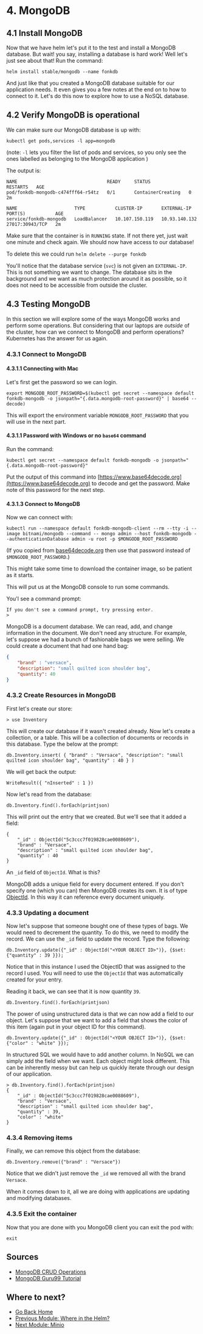 # 4. MongoDB

## 4.1 Install MongoDB

Now that we have helm let's put it to the test and install a MongoDB database.  But wait! you say, installing a database is hard work!  Well let's just see about that!  Run the command:

```
helm install stable/mongodb --name fonkdb
```

And just like that you created a MongoDB database suitable for our application needs. It even gives you a few notes at the end on to how to connect to it.  Let's do this now to explore how to use a NoSQL database.

## 4.2 Verify MongoDB is operational

We can make sure our MongoDB database is up with:

```
kubectl get pods,services -l app=mongodb
```

(note: `-l` lets you filter the list of pods and services, so you only see the ones labelled as belonging to the MongoDB application )

The output is:

```
NAME                                 READY     STATUS              RESTARTS   AGE
pod/fonkdb-mongodb-c474fff64-r54tz   0/1       ContainerCreating   0          2m

NAME                     TYPE           CLUSTER-IP       EXTERNAL-IP     PORT(S)           AGE
service/fonkdb-mongodb   LoadBalancer   10.107.150.119   10.93.140.132   27017:30943/TCP   2m
```

Make sure that the container is in `RUNNING` state.  If not there yet, just wait one minute and check again.  We should now have access to our database!  

To delete this we could run `helm delete --purge fonkdb`

You'll notice that the database service (`svc`) is not given an `EXTERNAL-IP`.  This is not something we want to change.  The database sits in the background and we want as much protection around it as possible, so it does not need to be accessible from outside the cluster.

## 4.3 Testing MongoDB

In this section we will explore some of the ways MongoDB works and perform some operations.  But considering that our laptops are *outside* of the cluster, how can we connect to MongoDB and perform operations?  Kubernetes has the answer for us again.


### 4.3.1 Connect to MongoDB


#### 4.3.1.1 Connecting with Mac

Let's first get the password so we can login.  

```
export MONGODB_ROOT_PASSWORD=$(kubectl get secret --namespace default fonkdb-mongodb -o jsonpath="{.data.mongodb-root-password}" | base64 --decode)
```
This will export the environment variable `MONGODB_ROOT_PASSWORD` that you will use in the next part. 

#### 4.3.1.1 Password with Windows or no `base64` command

Run the command:

```
kubectl get secret --namespace default fonkdb-mongodb -o jsonpath="{.data.mongodb-root-password}"
```

Put the output of this command into [https://www.base64decode.org](https://www.base64decode.org) to decode and get the password.  Make note of this password for the next step. 

#### 4.3.1.3 Connect to MongoDB

Now we can connect with:

```
kubectl run --namespace default fonkdb-mongodb-client --rm --tty -i --image bitnami/mongodb --command -- mongo admin --host fonkdb-mongodb --authenticationDatabase admin -u root -p $MONGODB_ROOT_PASSWORD
```

(If you copied from [base64decode.org](https://www.base64decode.org) then use that password instead of `$MONGODB_ROOT_PASSWORD`.)

This might take some time to download the container image, so be patient as it starts.  

This will put us at the MongoDB console to run some commands. 


You'l see a command prompt:

```
If you don't see a command prompt, try pressing enter.
>
```

MongoDB is a document database.  We can read, add, and change information in the document.  We don't need any structure.  For example, let's suppose we had a bunch of fashionable bags we were selling.  We could create a document that had one hand bag:

```json
{
	"brand" : "versace",
	"description": "small quilted icon shoulder bag",
	"quantity": 40
}
```
### 4.3.2 Create Resources in MongoDB

First let's create our store:

```
> use Inventory
```

This will create our database if it wasn't created already.  Now let's create a collection, or a table.  This will be a collection of documents or records in this database.  Type the below at the prompt:

```
db.Inventory.insert( { "brand" : "Versace", "description": "small quilted icon shoulder bag", "quantity" : 40 } )
```


We will get back the output: 

```
WriteResult({ "nInserted" : 1 })
```

Now let's read from the database:

```
db.Inventory.find().forEach(printjson)
```
This will print out the entry that we created.  But we'll see that it added a field:

```
{
	"_id" : ObjectId("5c3ccc7f019828cae0088609"),
	"brand" : "Versace",
	"description" : "small quilted icon shoulder bag",
	"quantity" : 40
}
```
An `_id` field of `ObjectId`.  What is this?  

MongoDB adds a unique field for every document entered.  If you don't specify one (which you can) then MongoDB creates its own.  It is of type [ObjectId](https://docs.mongodb.com/manual/reference/method/ObjectId/).  In this way it can reference every document uniquely.  

### 4.3.3 Updating a document

Now let's suppose that someone bought one of these types of bags.  We would need to decrement the quantity.  To do this, we need to modify the record.  We can use the `_id` field to update the record.  Type the following: 

```
db.Inventory.update({"_id" : ObjectId("<YOUR OBJECT ID>")}, {$set: {"quantity" : 39 }});
```
Notice that in this instance I used the ObjectID that was assigned to the record I used.  You will need to use the `ObjectId` that was automatically created for your entry.  

Reading it back, we can see that it is now quantity `39`.  

```
db.Inventory.find().forEach(printjson)
```

The power of using unstructured data is that we can now add a field to our object.  Let's suppose that we want to add a field that shows the color of this item (again put in your object ID for this command).

```
db.Inventory.update({"_id" : ObjectId("<YOUR OBJECT ID>")}, {$set: {"color" : "white" }});
```
In structured SQL we would have to add another column.  In NoSQL we can simply add the field when we want.  Each object might look different.  This can be inherently messy but can help us quickly iterate through our design of our application.  

```
> db.Inventory.find().forEach(printjson)
{
	"_id" : ObjectId("5c3ccc7f019828cae0088609"),
	"brand" : "Versace",
	"description" : "small quilted icon shoulder bag",
	"quantity" : 39,
	"color" : "white"
}
```

### 4.3.4 Removing items

Finally, we can remove this object from the database:

```
db.Inventory.remove({"brand" : "Versace"})
```

Notice that we didn't just remove the `_id` we removed all with the brand `Versace`. 

When it comes down to it, all we are doing with applications are updating and modifying databases. 

### 4.3.5 Exit the container

Now that you are done with you MongoDB client you can exit the pod with:

```
exit
```

## Sources

* [MongoDB CRUD Operations](https://docs.mongodb.com/manual/crud/)
* [MongoDB Guru99 Tutorial](https://www.guru99.com/mongodb-query-document-using-find.html)

## Where to next?

* [Go Back Home](../README.md)
* [Previous Module: Where in the Helm?](../helm/README.md)
* [Next Module: Minio](../minio/README.md)

